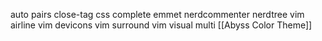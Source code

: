 auto pairs
close-tag
css complete
emmet
nerdcommenter
nerdtree
vim airline
vim devicons
vim surround
vim visual multi
[[Abyss Color Theme]]